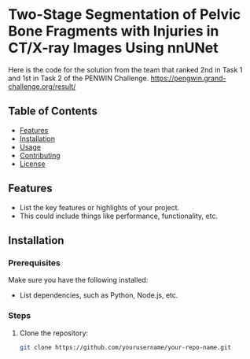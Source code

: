 #  Two-Stage Segmentation of Pelvic Bone Fragments with Injuries in CT/X-ray Images Using nnUNet 

Here is the code for the solution from the team that ranked 2nd in Task 1 and 1st in Task 2 of the PENWIN Challenge.
https://pengwin.grand-challenge.org/result/

## Table of Contents

- [Features](#features)
- [Installation](#installation)
- [Usage](#usage)
- [Contributing](#contributing)
- [License](#license)

## Features

- List the key features or highlights of your project.
- This could include things like performance, functionality, etc.

## Installation

### Prerequisites

Make sure you have the following installed:

- List dependencies, such as Python, Node.js, etc.

### Steps

1. Clone the repository:
   ```bash
   git clone https://github.com/yourusername/your-repo-name.git
